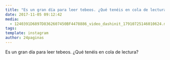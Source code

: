 ```yaml
---
title: "Es un gran día para leer tebeos. ¿Qué tenéis en cola de lectura?"
date: 2017-11-05 09:12:42
media: 
  - 1240391D6897D8362607450BF4478886_video_dashinit_17910725146010624.mp4
tags: 
template: instagram
author: 24paginas
---
```


Es un gran día para leer tebeos. ¿Qué tenéis en cola de lectura?
